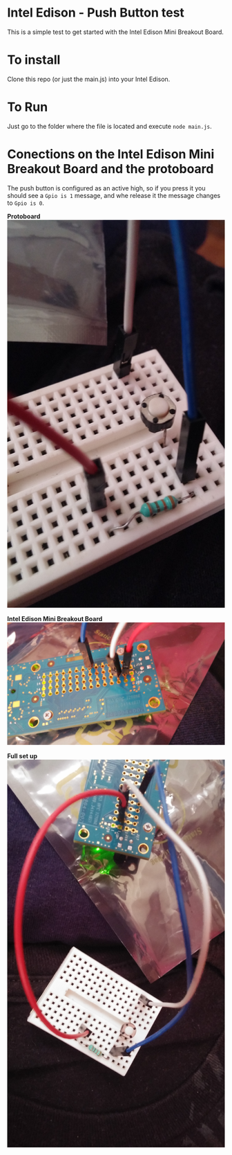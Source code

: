 # Intel Edison - Push Button test
This is a simple test to get started with the Intel Edison Mini Breakout Board.

# To install
Clone this repo (or just the main.js) into your Intel Edison.

# To Run
Just go to the folder where the file is located and execute `node main.js`.


# Conections on the Intel Edison Mini Breakout Board and the protoboard

The push button is configured as an active high, so if you press it you should see a `Gpio is 1` message, and whe release it the message changes to `Gpio is 0`.

**Protoboard**
![alt tag](/img1.jpg)

**Intel Edison Mini Breakout Board**
![alt tag](/img3.jpg)

**Full set up**
![alt tag](/img2.jpg)
